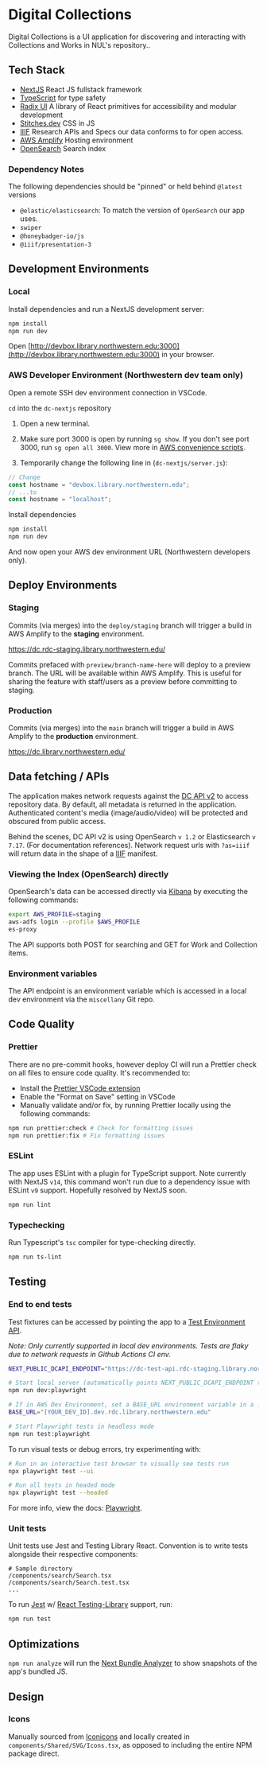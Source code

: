 # Digital Collections

Digital Collections is a UI application for discovering and interacting with Collections and Works in NUL's repository..

## Tech Stack

- [NextJS](https://nextjs.org/) React JS fullstack framework
- [TypeScript](https://www.typescriptlang.org/) for type safety
- [Radix UI](https://www.radix-ui.com/) A library of React primitives for accessibility and modular development
- [Stitches.dev](https://stitches.dev/) CSS in JS
- [IIIF](https://iiif.io/) Research APIs and Specs our data conforms to for open access.
- [AWS Amplify](https://aws.amazon.com/amplify/) Hosting environment
- [OpenSearch](https://opensearch.org/) Search index

### Dependency Notes

The following dependencies should be "pinned" or held behind `@latest` versions

- `@elastic/elasticsearch`: To match the version of `OpenSearch` our app uses.
- `swiper`
- `@honeybadger-io/js`
- `@iiif/presentation-3`

## Development Environments

### Local

Install dependencies and run a NextJS development server:

```bash
npm install
npm run dev
```

Open [http://devbox.library.northwestern.edu:3000](http://devbox.library.northwestern.edu:3000) in your browser.

### AWS Developer Environment (Northwestern dev team only)

Open a remote SSH dev environment connection in VSCode.

`cd` into the `dc-nextjs` repository

1. Open a new terminal.

2. Make sure port 3000 is open by running `sg show`. If you don't see port 3000, run `sg open all 3000`. View more in [AWS convenience scripts](https://github.com/nulib/aws-developer-environment#convenience-scripts).

3. Temporarily change the following line in (`dc-nextjs/server.js`):

```js
// Change
const hostname = "devbox.library.northwestern.edu";
// ...to
const hostname = "localhost";
```

Install dependencies

```bash
npm install
npm run dev
```

And now open your AWS dev environment URL (Northwestern developers only).

## Deploy Environments

### Staging

Commits (via merges) into the `deploy/staging` branch will trigger a build in AWS Amplify to the **staging** environment.

https://dc.rdc-staging.library.northwestern.edu/

Commits prefaced with `preview/branch-name-here` will deploy to a preview branch. The URL will be available within AWS Amplify. This is useful for sharing the feature with staff/users as a preview before committing to staging.

### Production

Commits (via merges) into the `main` branch will trigger a build in AWS Amplify to the **production** environment.

https://dc.library.northwestern.edu/

## Data fetching / APIs

The application makes network requests against the [DC API v2](https://github.com/nulib/dc-api-v2) to access repository data. By default, all metadata is returned in the application. Authenticated content's media (image/audio/video) will be protected and obscured from public access.

Behind the scenes, DC API v2 is using OpenSearch `v 1.2` or Elasticsearch `v 7.17`. (For documentation references). Network request urls with `?as=iiif` will return data in the shape of a [IIIF](https://iiif.io/) manifest.

### Viewing the Index (OpenSearch) directly

OpenSearch's data can be accessed directly via [Kibana](https://www.elastic.co/kibana/) by executing the following commands:

```bash
export AWS_PROFILE=staging
aws-adfs login --profile $AWS_PROFILE
es-proxy
```

The API supports both POST for searching and GET for Work and Collection items.

### Environment variables

The API endpoint is an environment variable which is accessed in a local dev environment via the `miscellany` Git repo.

## Code Quality

### Prettier

There are no pre-commit hooks, however deploy CI will run a Prettier check on all files to ensure code quality. It's recommended to:

- Install the [Prettier VSCode extension](https://marketplace.visualstudio.com/items?itemName=esbenp.prettier-vscode)
- Enable the "Format on Save" setting in VSCode
- Manually validate and/or fix, by running Prettier locally using the following commands:

```bash
npm run prettier:check # Check for formatting issues
npm run prettier:fix # Fix formatting issues
```

### ESLint

The app uses ESLint with a plugin for TypeScript support. Note currently with NextJS `v14`, this command won't run due to a dependency issue with ESLint `v9` support. Hopefully resolved by NextJS soon.

```bash
npm run lint
```

### Typechecking

Run Typescript's `tsc` compiler for type-checking directly.

```bash
npm run ts-lint
```

## Testing

### End to end tests

Test fixtures can be accessed by pointing the app to a [Test Environment API](https://github.com/nulib/dc-test-environment).

_Note: Only currently supported in local dev environments. Tests are flaky due to network requests in Github Actions CI env._

```bash
NEXT_PUBLIC_DCAPI_ENDPOINT="https://dc-test-api.rdc-staging.library.northwestern.edu/api/v2"
```

```bash
# Start local server (automatically points NEXT_PUBLIC_DCAPI_ENDPOINT to the test data API)
npm run dev:playwright

# If in AWS Dev Environment, set a BASE_URL environment variable in a .env.local file
BASE_URL="[YOUR_DEV_ID].dev.rdc.library.northwestern.edu"

# Start Playwright tests in headless mode
npm run test:playwright
```

To run visual tests or debug errors, try experimenting with:

```bash
# Run in an interactive test browser to visually see tests run
npx playwright test --ui

# Run all tests in headed mode
npx playwright test --headed
```

For more info, view the docs: [Playwright](https://playwright.dev/).

### Unit tests

Unit tests use Jest and Testing Library React. Convention is to write tests alongside their respective components:

```
# Sample directory
/components/search/Search.tsx
/components/search/Search.test.tsx
...
```

To run [Jest](https://jestjs.io/) w/ [React Testing-Library](https://testing-library.com/docs/react-testing-library/intro/) support, run:

```bash
npm run test
```

## Optimizations

`npm run analyze` will run the [Next Bundle Analyzer](https://github.com/vercel/next.js/tree/canary/packages/next-bundle-analyzer) to show snapshots of the app's bundled JS.

## Design

### Icons

Manually sourced from [Iconicons](https://ionic.io/ionicons) and locally created in `components/Shared/SVG/Icons.tsx`, as opposed to including the entire NPM package direct.
